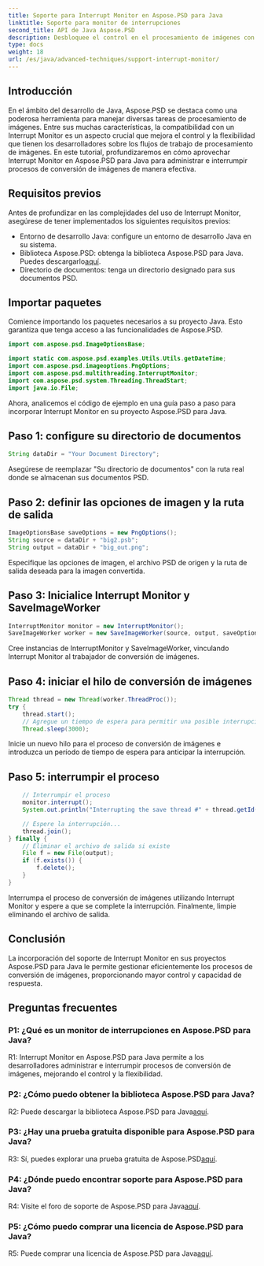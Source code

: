 ```yaml
---
title: Soporte para Interrupt Monitor en Aspose.PSD para Java
linktitle: Soporte para monitor de interrupciones
second_title: API de Java Aspose.PSD
description: Desbloquee el control en el procesamiento de imágenes con Aspose.PSD para Java. Aprenda a interrumpir procesos para flujos de trabajo flexibles.
type: docs
weight: 18
url: /es/java/advanced-techniques/support-interrupt-monitor/
---
```

## Introducción

En el ámbito del desarrollo de Java, Aspose.PSD se destaca como una poderosa herramienta para manejar diversas tareas de procesamiento de imágenes. Entre sus muchas características, la compatibilidad con un Interrupt Monitor es un aspecto crucial que mejora el control y la flexibilidad que tienen los desarrolladores sobre los flujos de trabajo de procesamiento de imágenes. En este tutorial, profundizaremos en cómo aprovechar Interrupt Monitor en Aspose.PSD para Java para administrar e interrumpir procesos de conversión de imágenes de manera efectiva.

## Requisitos previos

Antes de profundizar en las complejidades del uso de Interrupt Monitor, asegúrese de tener implementados los siguientes requisitos previos:

- Entorno de desarrollo Java: configure un entorno de desarrollo Java en su sistema.
-  Biblioteca Aspose.PSD: obtenga la biblioteca Aspose.PSD para Java. Puedes descargarlo[aquí](https://releases.aspose.com/psd/java/).
- Directorio de documentos: tenga un directorio designado para sus documentos PSD.

## Importar paquetes

Comience importando los paquetes necesarios a su proyecto Java. Esto garantiza que tenga acceso a las funcionalidades de Aspose.PSD.

```java
import com.aspose.psd.ImageOptionsBase;

import static com.aspose.psd.examples.Utils.Utils.getDateTime;
import com.aspose.psd.imageoptions.PngOptions;
import com.aspose.psd.multithreading.InterruptMonitor;
import com.aspose.psd.system.Threading.ThreadStart;
import java.io.File;
```

Ahora, analicemos el código de ejemplo en una guía paso a paso para incorporar Interrupt Monitor en su proyecto Aspose.PSD para Java.

## Paso 1: configure su directorio de documentos

```java
String dataDir = "Your Document Directory";
```

Asegúrese de reemplazar "Su directorio de documentos" con la ruta real donde se almacenan sus documentos PSD.

## Paso 2: definir las opciones de imagen y la ruta de salida

```java
ImageOptionsBase saveOptions = new PngOptions();
String source = dataDir + "big2.psb";
String output = dataDir + "big_out.png";
```

Especifique las opciones de imagen, el archivo PSD de origen y la ruta de salida deseada para la imagen convertida.

## Paso 3: Inicialice Interrupt Monitor y SaveImageWorker

```java
InterruptMonitor monitor = new InterruptMonitor();
SaveImageWorker worker = new SaveImageWorker(source, output, saveOptions, monitor);
```

Cree instancias de InterruptMonitor y SaveImageWorker, vinculando Interrupt Monitor al trabajador de conversión de imágenes.

## Paso 4: iniciar el hilo de conversión de imágenes

```java
Thread thread = new Thread(worker.ThreadProc());
try {
    thread.start();
    // Agregue un tiempo de espera para permitir una posible interrupción
    Thread.sleep(3000);
```

Inicie un nuevo hilo para el proceso de conversión de imágenes e introduzca un período de tiempo de espera para anticipar la interrupción.

## Paso 5: interrumpir el proceso

```java
    // Interrumpir el proceso
    monitor.interrupt();
    System.out.println("Interrupting the save thread #" + thread.getId() + " at " + getDateTime().toString());

    // Espere la interrupción...
    thread.join();
} finally {
    // Eliminar el archivo de salida si existe
    File f = new File(output);
    if (f.exists()) {
        f.delete();
    }
}
```

Interrumpa el proceso de conversión de imágenes utilizando Interrupt Monitor y espere a que se complete la interrupción. Finalmente, limpie eliminando el archivo de salida.

## Conclusión

La incorporación del soporte de Interrupt Monitor en sus proyectos Aspose.PSD para Java le permite gestionar eficientemente los procesos de conversión de imágenes, proporcionando mayor control y capacidad de respuesta.

## Preguntas frecuentes

### P1: ¿Qué es un monitor de interrupciones en Aspose.PSD para Java?

R1: Interrupt Monitor en Aspose.PSD para Java permite a los desarrolladores administrar e interrumpir procesos de conversión de imágenes, mejorando el control y la flexibilidad.

### P2: ¿Cómo puedo obtener la biblioteca Aspose.PSD para Java?

R2: Puede descargar la biblioteca Aspose.PSD para Java[aquí](https://releases.aspose.com/psd/java/).

### P3: ¿Hay una prueba gratuita disponible para Aspose.PSD para Java?

 R3: Sí, puedes explorar una prueba gratuita de Aspose.PSD[aquí](https://releases.aspose.com/).

### P4: ¿Dónde puedo encontrar soporte para Aspose.PSD para Java?

 R4: Visite el foro de soporte de Aspose.PSD para Java[aquí](https://forum.aspose.com/c/psd/34).

### P5: ¿Cómo puedo comprar una licencia de Aspose.PSD para Java?

 R5: Puede comprar una licencia de Aspose.PSD para Java[aquí](https://purchase.aspose.com/buy).